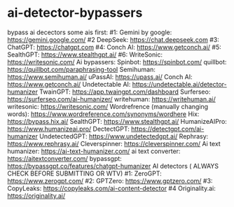 # ai-detector-bypassers
bypass ai decectors
some ais first:
#1: Gemini by google: https://gemini.google.com/
#2 DeepSeek: https://chat.deepseek.com
#3: ChatGPT: https://chatgpt.com
#4: Conch AI: https://www.getconch.ai/
#5: SealthGPT: https://www.stealthgpt.ai/
#6: WriteSonic: https://writesonic.com/
Ai bypassers:
Spinbot: https://spinbot.com/
quillbot: https://quillbot.com/paraphrasing-tool
Semihuman: https://www.semihuman.ai/
uPassAI: https://upass.ai/
Conch AI: https://www.getconch.ai/
Undetectable AI: https://undetectable.ai/detector-humanizer
TwainGPT: https://app.twaingpt.com/dashboard
Surferseo: https://surferseo.com/ai-humanizer/
writehuman: https://writehuman.ai/
writesonic: https://writesonic.com/
Wordrefrence (manually changing words): https://www.wordreference.com/synonyms/wordhere
Hix: https://bypass.hix.ai/
SealthGPT: https://www.stealthgpt.ai/
HumanizeAIPro: https://www.humanizeai.pro/
DectectGPT: https://detectgpt.com/ai-humanizer
UndetectedGPT: https://www.undetectedgpt.ai/
Rephrasy: https://www.rephrasy.ai/
Cleverspinner: https://cleverspinner.com/
Ai text humanizer: https://ai-text-humanizer.com/
ai text converter: https://aitextconverter.com/
bypassgpt: https://bypassgpt.co/features/chatgpt-humanizer
AI detectors ( ALWAYS CHECK BEFORE SUBMITTING OR WTV)
#1: ZeroGPT: https://www.zerogpt.com/
#2: GPTZero: https://www.gptzero.com/
#3: CopyLeaks: https://copyleaks.com/ai-content-detector
#4 Originality.ai: https://originality.ai/
